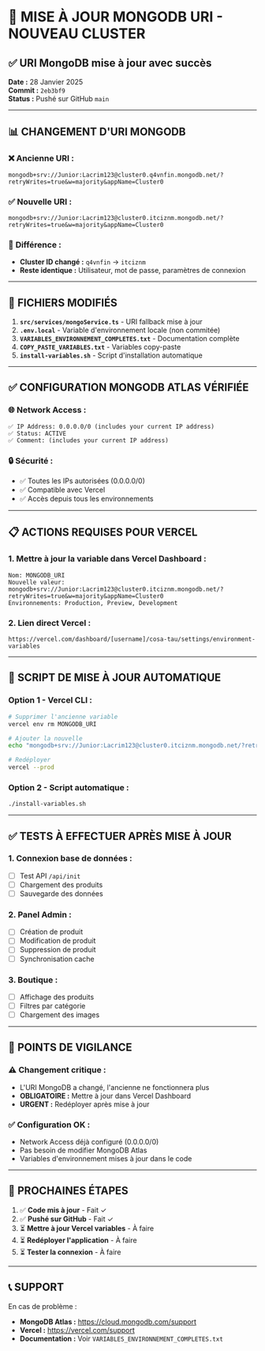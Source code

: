 # 🔄 MISE À JOUR MONGODB URI - NOUVEAU CLUSTER

## ✅ **URI MongoDB mise à jour avec succès**

**Date :** 28 Janvier 2025  
**Commit :** `2eb3bf9`  
**Status :** Pushé sur GitHub `main`

---

## 📊 **CHANGEMENT D'URI MONGODB**

### ❌ **Ancienne URI :**
```
mongodb+srv://Junior:Lacrim123@cluster0.q4vnfin.mongodb.net/?retryWrites=true&w=majority&appName=Cluster0
```

### ✅ **Nouvelle URI :**
```
mongodb+srv://Junior:Lacrim123@cluster0.itciznm.mongodb.net/?retryWrites=true&w=majority&appName=Cluster0
```

### 🔄 **Différence :**
- **Cluster ID changé :** `q4vnfin` → `itciznm`
- **Reste identique :** Utilisateur, mot de passe, paramètres de connexion

---

## 📁 **FICHIERS MODIFIÉS**

1. **`src/services/mongoService.ts`** - URI fallback mise à jour
2. **`.env.local`** - Variable d'environnement locale (non commitée)
3. **`VARIABLES_ENVIRONNEMENT_COMPLETES.txt`** - Documentation complète
4. **`COPY_PASTE_VARIABLES.txt`** - Variables copy-paste
5. **`install-variables.sh`** - Script d'installation automatique

---

## ✅ **CONFIGURATION MONGODB ATLAS VÉRIFIÉE**

### 🌐 **Network Access :**
```
✅ IP Address: 0.0.0.0/0 (includes your current IP address)
✅ Status: ACTIVE
✅ Comment: (includes your current IP address)
```

### 🔒 **Sécurité :**
- ✅ Toutes les IPs autorisées (0.0.0.0/0)
- ✅ Compatible avec Vercel
- ✅ Accès depuis tous les environnements

---

## 📋 **ACTIONS REQUISES POUR VERCEL**

### 1. **Mettre à jour la variable dans Vercel Dashboard :**
```
Nom: MONGODB_URI
Nouvelle valeur: mongodb+srv://Junior:Lacrim123@cluster0.itciznm.mongodb.net/?retryWrites=true&w=majority&appName=Cluster0
Environnements: Production, Preview, Development
```

### 2. **Lien direct Vercel :**
```
https://vercel.com/dashboard/[username]/cosa-tau/settings/environment-variables
```

---

## 🔧 **SCRIPT DE MISE À JOUR AUTOMATIQUE**

### Option 1 - Vercel CLI :
```bash
# Supprimer l'ancienne variable
vercel env rm MONGODB_URI

# Ajouter la nouvelle
echo "mongodb+srv://Junior:Lacrim123@cluster0.itciznm.mongodb.net/?retryWrites=true&w=majority&appName=Cluster0" | vercel env add MONGODB_URI production preview development

# Redéployer
vercel --prod
```

### Option 2 - Script automatique :
```bash
./install-variables.sh
```

---

## ✅ **TESTS À EFFECTUER APRÈS MISE À JOUR**

### 1. **Connexion base de données :**
- [ ] Test API `/api/init` 
- [ ] Chargement des produits
- [ ] Sauvegarde des données

### 2. **Panel Admin :**
- [ ] Création de produit
- [ ] Modification de produit  
- [ ] Suppression de produit
- [ ] Synchronisation cache

### 3. **Boutique :**
- [ ] Affichage des produits
- [ ] Filtres par catégorie
- [ ] Chargement des images

---

## 🚨 **POINTS DE VIGILANCE**

### ⚠️ **Changement critique :**
- L'URI MongoDB a changé, l'ancienne ne fonctionnera plus
- **OBLIGATOIRE :** Mettre à jour dans Vercel Dashboard
- **URGENT :** Redéployer après mise à jour

### ✅ **Configuration OK :**
- Network Access déjà configuré (0.0.0.0/0)
- Pas besoin de modifier MongoDB Atlas
- Variables d'environnement mises à jour dans le code

---

## 🎯 **PROCHAINES ÉTAPES**

1. ✅ **Code mis à jour** - Fait ✓
2. ✅ **Pushé sur GitHub** - Fait ✓  
3. ⏳ **Mettre à jour Vercel variables** - À faire
4. ⏳ **Redéployer l'application** - À faire
5. ⏳ **Tester la connexion** - À faire

---

## 📞 **SUPPORT**

En cas de problème :
- **MongoDB Atlas :** https://cloud.mongodb.com/support
- **Vercel :** https://vercel.com/support
- **Documentation :** Voir `VARIABLES_ENVIRONNEMENT_COMPLETES.txt`